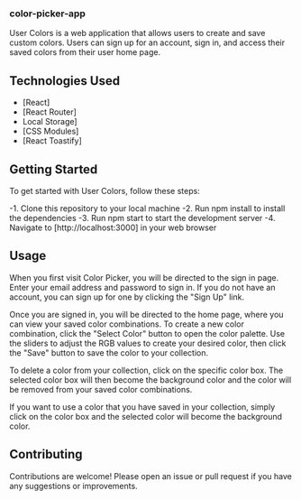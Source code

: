 ### color-picker-app

User Colors is a web application that allows users to create and save custom colors. Users can sign up for an account, sign in, and access their saved colors from their user home page.


## Technologies Used

- [React]
- [React Router]
- Local Storage]
- [CSS Modules]
- [React Toastify]


## Getting Started
To get started with User Colors, follow these steps:

-1. Clone this repository to your local machine
-2. Run npm install to install the dependencies
-3. Run npm start to start the development server
-4. Navigate to [http://localhost:3000] in your web browser


## Usage
When you first visit Color Picker, you will be directed to the sign in page. Enter your email address and password to sign in. If you do not have an account, you can sign up for one by clicking the "Sign Up" link.

Once you are signed in, you will be directed to the home page, where you can view your saved color combinations. To create a new color combination, click the "Select Color" button to open the color palette. Use the sliders to adjust the RGB values to create your desired color, then click the "Save" button to save the color to your collection.

To delete a color from your collection, click on the specific color box. The selected color box will then become the background color and the color will be removed from your saved color combinations.

If you want to use a color that you have saved in your collection, simply click on the color box and the selected color will become the background color.


## Contributing
Contributions are welcome! Please open an issue or pull request if you have any suggestions or improvements.
